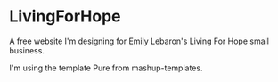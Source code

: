 # LivingForHope

A free website I'm designing for Emily Lebaron's Living For Hope small business. 


I'm using the template Pure from mashup-templates.
